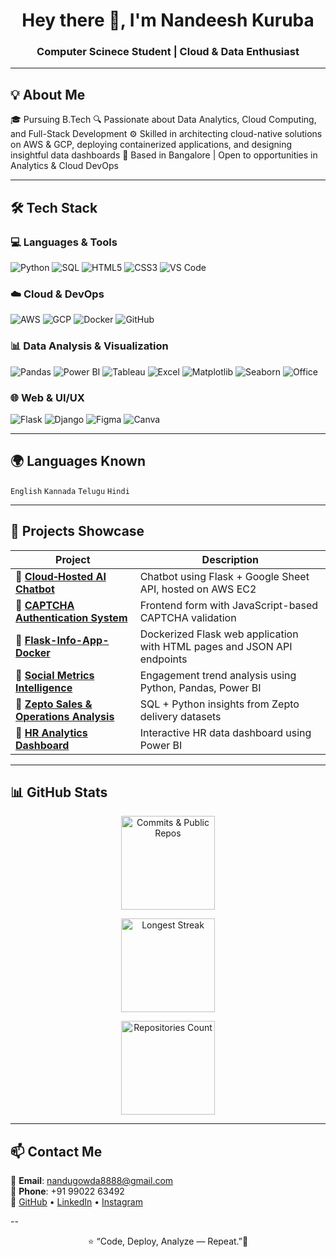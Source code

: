 <h1 align="center">Hey there 👋, I'm Nandeesh Kuruba</h1>
<h3 align="center">Computer Scinece Student | Cloud & Data Enthusiast</h3>

---

## 💡 About Me

🎓 Pursuing B.Tech
🔍 Passionate about Data Analytics, Cloud Computing, and Full-Stack Development
⚙️ Skilled in architecting cloud-native solutions on AWS & GCP, deploying containerized applications, and designing insightful data dashboards 
📍 Based in Bangalore | Open to opportunities in Analytics & Cloud DevOps

---

## 🛠️ Tech Stack

### 💻 Languages & Tools
![Python](https://img.shields.io/badge/Python-3776AB?style=for-the-badge&logo=python&logoColor=white)
![SQL](https://img.shields.io/badge/SQL-336791?style=for-the-badge&logo=postgresql&logoColor=white)
![HTML5](https://img.shields.io/badge/HTML5-E34F26?style=for-the-badge&logo=html5&logoColor=white)
![CSS3](https://img.shields.io/badge/CSS3-1572B6?style=for-the-badge&logo=css3&logoColor=white)
![VS Code](https://img.shields.io/badge/Visual%20Studio%20Code-007ACC?style=for-the-badge&logo=visual-studio-code&logoColor=white)

### ☁️ Cloud & DevOps
![AWS](https://img.shields.io/badge/AWS-FF9900?style=for-the-badge&logo=amazonaws&logoColor=white)
![GCP](https://img.shields.io/badge/GCP-4285F4?style=for-the-badge&logo=googlecloud&logoColor=white)
![Docker](https://img.shields.io/badge/Docker-2496ED?style=for-the-badge&logo=docker&logoColor=white)
![GitHub](https://img.shields.io/badge/GitHub-181717?style=for-the-badge&logo=github&logoColor=white)

### 📊 Data Analysis & Visualization
![Pandas](https://img.shields.io/badge/Pandas-150458?style=for-the-badge&logo=pandas&logoColor=white)
![Power BI](https://img.shields.io/badge/Power%20BI-F2C811?style=for-the-badge&logo=powerbi&logoColor=black)
![Tableau](https://img.shields.io/badge/Tableau-E97627?style=for-the-badge&logo=tableau&logoColor=white)
![Excel](https://img.shields.io/badge/Microsoft%20Excel-217346?style=for-the-badge&logo=microsoft-excel&logoColor=white)
![Matplotlib](https://img.shields.io/badge/Matplotlib-11557C?style=for-the-badge&logo=plotly&logoColor=white)
![Seaborn](https://img.shields.io/badge/Seaborn-0077B6?style=for-the-badge&logoColor=white)
![Office](https://img.shields.io/badge/Microsoft%20Office-D83B01?style=for-the-badge&logo=microsoft-office&logoColor=white)


### 🌐 Web & UI/UX
![Flask](https://img.shields.io/badge/Flask-000000?style=for-the-badge&logo=flask&logoColor=white)
![Django](https://img.shields.io/badge/Django-092E20?style=for-the-badge&logo=django&logoColor=white)
![Figma](https://img.shields.io/badge/Figma-F24E1E?style=for-the-badge&logo=figma&logoColor=white)
![Canva](https://img.shields.io/badge/Canva-00C4CC?style=for-the-badge&logo=canva&logoColor=white)

---

## 🌍 Languages Known

`English` `Kannada` `Telugu` `Hindi`

---

## 🚀 Projects Showcase

| Project | Description |
|--------|-------------|
| 🔗 [**Cloud‑Hosted AI Chatbot**](https://github.com/nandeesh88/Cloud-Sheet-Data-Chatbot) | Chatbot using Flask + Google Sheet API, hosted on AWS EC2 |
| 🔗 [**CAPTCHA Authentication System**](https://github.com/nandeesh88/captcha-authentication-system) | Frontend form with JavaScript-based CAPTCHA validation |
| 🔗 [**Flask-Info-App-Docker**](https://github.com/nandeesh88/Flask-Info-App-Docker) | Dockerized Flask web application with HTML pages and JSON API endpoints |
| 🔗 [**Social Metrics Intelligence**](https://github.com/nandeesh88/social-media-trends-analysis) | Engagement trend analysis using Python, Pandas, Power BI |
| 🔗 [**Zepto Sales & Operations Analysis**](https://github.com/nandeesh88/zepto-data-insights-sql) | SQL + Python insights from Zepto delivery datasets |
| 🔗 [**HR Analytics Dashboard**](https://github.com/nandeesh88/HR-Anlytics-Dashboard) | Interactive HR data dashboard using Power BI |


---

## 📊 GitHub Stats

<p align="center">
  <!-- Total Commits + Public Repo count -->
  <img
    src="https://github-readme-stats.vercel.app/api?username=nandeesh88&show_icons=true&count_private=true&include_all_commits=true&hide=prs,issues,contribs&theme=tokyonight"
    alt="Commits & Public Repos"
    height="150px"
  />
</p>

<p align="center">
  <!-- Longest Streak -->
  <img
    src="https://github-readme-streak-stats.herokuapp.com/?user=nandeesh88&theme=tokyonight"
    alt="Longest Streak"
    height="150px"
  />
</p>

<p align="center">
  <!-- Total Repositories / Contribution Stats -->
  <img
    src="https://github-contributor-stats.vercel.app/api?username=nandeesh88&limit=1&theme=tokyonight&combine_all_yearly_contributions=true"
    alt="Repositories Count"
    height="150px"
  />
</p>

---

## 📫 Contact Me

📧 **Email**: [nandugowda8888@gmail.com](mailto:nandugowda8888@gmail.com)  
📱 **Phone**: +91 99022 63492  
🔗 [GitHub](https://github.com/nandeesh88) • [LinkedIn](https://www.linkedin.com/in/kuruba-nandeesh) • [Instagram](https://instagram.com/mr__nandu__gowda)

--

<p align="center">⭐ “Code, Deploy, Analyze — Repeat.”🚀</p>
